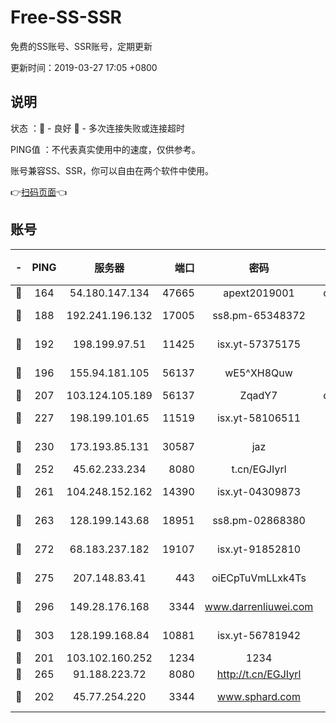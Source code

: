# Free-SS-SSR

免费的SS账号、SSR账号，定期更新

更新时间：2019-03-27 17:05 +0800

## 说明

状态     ：🙂 - 良好 🙁 - 多次连接失败或连接超时

PING值   ：不代表真实使用中的速度，仅供参考。

账号兼容SS、SSR，你可以自由在两个软件中使用。

👉[扫码页面](https://liesauer.github.io/Free-SS-SSR/)👈

## 账号

|-|PING|服务器|端口|密码|加密方式|区域|
|:----:|:----:|:-----:|-----:|:----:|:----:|:----:|
|🙂|164|54.180.147.134|47665|apext2019001|chacha20|KR|
|🙂|188|192.241.196.132|17005|ss8.pm-65348372|aes-256-cfb|US|
|🙂|192|198.199.97.51|11425|isx.yt-57375175|aes-256-cfb|US|
|🙂|196|155.94.181.105|56137|wE5^XH8Quw|aes-256-cfb|US|
|🙂|207|103.124.105.189|56137|ZqadY7|chacha20|US|
|🙂|227|198.199.101.65|11519|isx.yt-58106511|aes-256-cfb|US|
|🙂|230|173.193.85.131|30587|jaz|aes-256-cfb|US|
|🙂|252|45.62.233.234|8080|t.cn/EGJIyrl|rc4-md5|CA|
|🙂|261|104.248.152.162|14390|isx.yt-04309873|aes-256-cfb|SG|
|🙂|263|128.199.143.68|18951|ss8.pm-02868380|aes-256-cfb|SG|
|🙂|272|68.183.237.182|19107|isx.yt-91852810|aes-256-cfb|SG|
|🙂|275|207.148.83.41|443|oiECpTuVmLLxk4Ts|aes-256-cfb|AU|
|🙂|296|149.28.176.168|3344|www.darrenliuwei.com|aes-256-cfb|AU|
|🙂|303|128.199.168.84|10881|isx.yt-56781942|aes-256-cfb|SG|
|🙂|201|103.102.160.252|1234|1234|rc4-md5|JP|
|🙂|265|91.188.223.72|8080|http://t.cn/EGJIyrl|rc4-md5|RU|
|🙁|202|45.77.254.220|3344|www.sphard.com|aes-256-cfb|SG|

